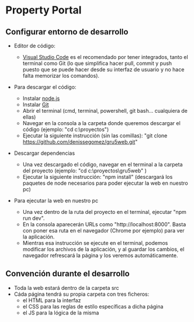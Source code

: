 # Property Portal #

## Configurar entorno de desarrollo ##

- Editor de código:
    - [Visual Studio Code](https://code.visualstudio.com/) es el recomendado por tener integrados, tanto el terminal como Git (lo que simplifica hacer pull, commit y push puesto que se puede hacer desde su interfaz de usuario y no hace falta memorizar los comandos).

- Para descargar el código:
    - Instalar [node.js](https://nodejs.org/es/download/)
    - Instalar [Git](https://git-scm.com/download)
    - Abrir el terminal (cmd, terminal, powershell, git bash... cualquiera de ellas)
    - Navegar en la consola a la carpeta donde queremos descargar el código (ejemplo: "cd c:\proyectos")
    - Ejecutar la siguiente instrucción (sin las comillas): "git clone https://github.com/denissegomez/gru5web.git" 

- Descargar dependencias
    - Una vez descargado el código, navegar en el terminal a la carpeta del proyecto (ejemplo: "cd c:\proyectos\gru5web" )
    - Ejecutar la siguiente instrucción: "npm install" (descargará los paquetes de node necesarios para poder ejecutar la web en nuestro pc)

- Para ejecutar la web en nuestro pc
    - Una vez dentro de la ruta del proyecto en el terminal, ejecutar "npm run dev".
    - En la consola aparecerán URLs como "http://localhost:8000". Basta con poner esa ruta en el navegador (Chrome por ejemplo) para ver la aplicación.
    - Mientras esa instrucción se ejecute en el terminal, podemos modificar los archivos de la aplicación, y al guardar los cambios, el navegador refrescará la página y los veremos automáticamente.

## Convención durante el desarrollo ##

- Toda la web estará dentro de la carpeta src
- Cáda página tendrá su propia carpeta con tres ficheros: 
    - el HTML para la interfaz
    - el CSS para las reglas de estílo específicas a dicha página
    - el JS para la lógica de la misma